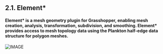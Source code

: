 ## 2.1. Element*

#### Element\* is a mesh geometry plugin for Grasshopper, enabling mesh creation, analysis, transformation, subdivision, and smoothing. Element\* provides access to mesh topology data using the Plankton half-edge data structure for polygon meshes.

![IMAGE](images/2-1/2-1_001_Element_Icons_Cover.png)



